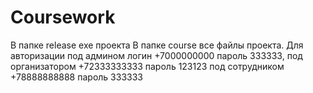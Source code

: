 # Coursework
В папке release exe проекта
В папке course все файлы проекта. Для авторизации под админом логин +7000000000 пароль 333333, под организатором +72333333333 пароль 123123 под сотрудником +78888888888 пароль 333333
